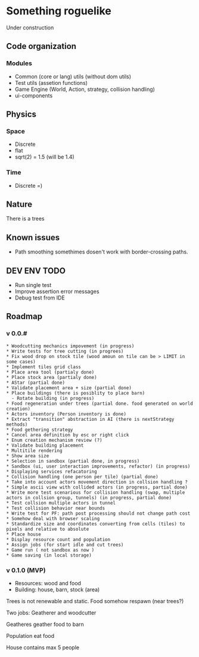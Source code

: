 # Something roguelike

Under construction

## Code organization

### Modules
* Common (core or lang) utils (without dom utils)
* Test utils (assetion functions)
* Game Engine (World, Action, strategy, collision handling)
* ui-components

## Physics

### Space
  * Discrete
  * flat
  * sqrt(2) = 1.5 (will be 1.4)

### Time
  * Discrete =)

## Nature
There is a trees

## Known issues
  * Path smoothing somethimes dosen't work with border-crossing paths.

## DEV ENV TODO
  * Run single test
  * Improve assertion error messages
  * Debug test from IDE

## Roadmap

  ### v 0.0.#
    * Woodcutting mechanics impovement (in progress)
    * Write tests for tree cutting (in progrees)
    * Fix wood drop on stock tile (wood amoun on tile can be > LIMIT in some cases)
    * Implement tiles grid class
    * Place area tool (partialy done)
    * Place stock area (partialy done)
    * AStar (partial done)
    * Validate placement area + size (partial done)
    * Place buildings (there is posiblity to place barn)
      - Rotate building (in progress)
    * Food regeneration under trees (partial done. food generated on world creation)
    * Actors inventory (Person inventory is done)
    * Extract "transition" abstraction in AI (there is nextStrategy methods)
    * Food gethering strategy
    * Cancel area definition by esc or right click
    * Enum creation mechanism review (?)
    * Validate building placement
    * Multitile rendering
    * Show area size 
    * Selection in sandbox (partial done, in progress)
    * Sandbox (ui, user interaction improvements, refactor) (in progress)
    * Displaying services refacatoring
    * Collision handling (one person per tile) (partial done)
    * Take into account actors movement direction in collsion handling ?
    * Simple ascii view with collided actors (in progress, partial done)
    * Write more test scenarious for collision handling (swap, multiple actors in collsion group, tunnels) (in progress, partial done)
    * Test collsion multiple actors in tunnel
    * Test collision behavior near bounds
    * Write test for PF: path post processing should not change path cost
    * Somehow deal with browser scaling
    * Standardize size and coordinates converting from cells (tiles) to pixels and relative to absolute
    * Place house
    * Display resource count and population
    * Assign jobs (for start idle and cut trees)
    * Game run ( not sandbox as now )
    * Game saving (in local storage)

  ### v 0.1.0 (MVP)

  * Resources: wood and food
  * Building: house, barn, stock (area)

  Trees is not renewable and static. Food somehow respawn (near trees?)

  Two jobs: Geatherer and woodcutter

  Geatheres geather food to barn

  Population eat food

  House contains max 5 people